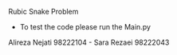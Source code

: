 Rubic Snake Problem

* To test the code please run the Main.py

Alireza Nejati 98222104 - 
Sara Rezaei 98222043
